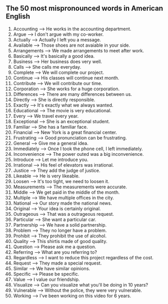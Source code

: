 ## The 50 most mispronounced words in American English

1. Accounting --> He works in the accounting department.
2. Argue --> I don't argue with my co-worker.
3. Actually --> Actually I left you a message.
4. Available --> Those shoes are not avaiable in your side.
5. Arrangements --> We made arrangements to meet after work.
6. Basically --> It's basically a good idea.
7. Business --> Her business does very well.
8. Calls --> She calls me everyday.
9. Complete --> We will complete our project.
10. Continue --> His classes will continue next month.
11. Contribute --> We will contribute our time.
12. Corporation --> She works for a huge corporation.
13. Differences --> There are many differences between us.
14. Directly --> She is directly responsible.
15. Exactly --> It's exactly what we always wanted.
16. Educational --> The movie is very educational.
17. Every --> We travel every year.
18. Exceptional --> She is an exceptional student.
19. Familiar --> She has a familiar face.
20. Financial --> New York is a great financial center.
21. Frustrating --> Good pronunciation can be frustrating.
22. General --> Give me a general idea.
23. Immediately --> Once I took the phone cell, I left immediately.
24. Inconvenience --> The power outed was a big inconvenience.
25. Introduce --> Let me introduce you.
26. Irrational --> His feel of elevators was irrational.
27. Justice --> They add the judge of justice.
28. Likeable --> He is very likeable.
29. Loosen --> It's too tight, we need to loosen it.
30. Measurements --> The measurements were accurate.
31. Middle --> We get paid in the middle of the month.
32. Multiple --> We have multiple offices in the city.
33. National --> Our story made the national news.
34. Original --> Your idea is certainly original.
35. Outrageous --> That was a outrageous request.
36. Particular --> She want a particular car.
37. Partnership --> We have a solid partnership.
38. Problem --> They no longer have a problem.
39. Prohibit --> They prohibit the use of alcohol.
40. Quality --> This shirtis made of good quality.
41. Question --> Please ask me a question.
42. Referring --> What are you referring to?
43. Regardless --> I want to reduce this project regardless of the cost.
44. Request --> They made a special request.
45. Similar --> We have similar opinions.
46. Specific --> Please be specific.
47. Value --> I value our friendship.
48. Visualize --> Can you visualize what you'll be doing in 10 years?
49. Vulnerable --> Without the police, they were very vulnerable.
50. Working --> I've been working on this video for 6 years.


